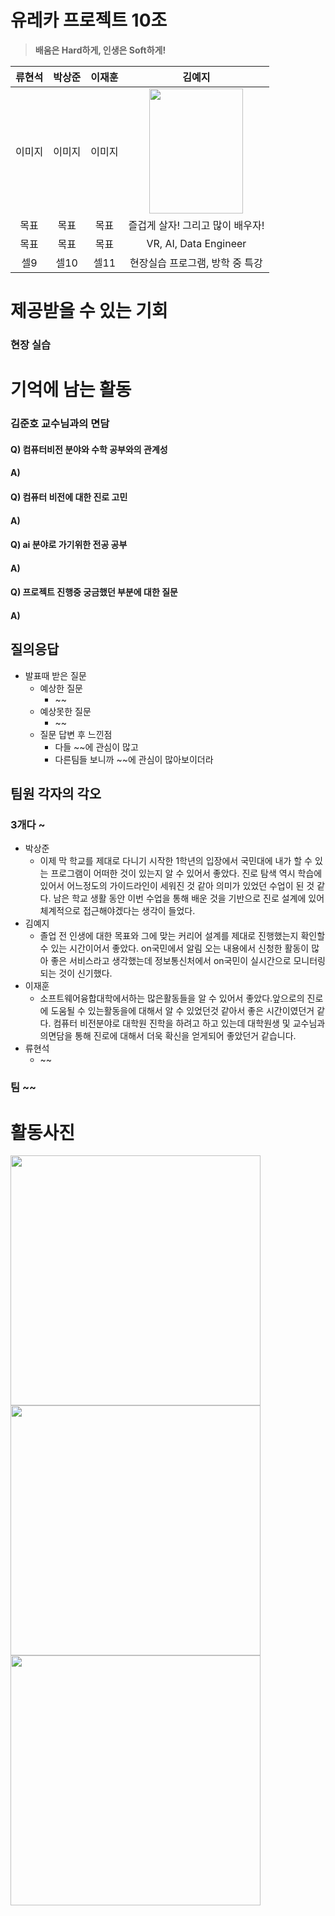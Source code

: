 # 유레카 프로젝트 10조

> **배움은 Hard하게, 인생은 Soft하게!**

류현석|박상준|이재훈|김예지
:---:|:---:|:---:|:---:
이미지|이미지|이미지|<img width="150px" height="200px" src="https://github.com/user-attachments/assets/73ce1083-9743-43b5-b3b9-113f95fb5ba7">
목표|목표|목표|즐겁게 살자! 그리고 많이 배우자!
목표|목표|목표|VR, AI, Data Engineer
셀9|셀10|셀11|현장실습 프로그램, 방학 중 특강

# 제공받을 수 있는 기회
### 현장 실습

# 기억에 남는 활동
### 김준호 교수님과의 면담
#### Q) 컴퓨터비전 분야와 수학 공부와의 관계성
#### A) 
#### Q) 컴퓨터 비전에 대한 진로 고민
#### A)
#### Q) ai 분야로 가기위한 전공 공부
#### A)
#### Q) 프로젝트 진행중 궁금했던 부분에 대한 질문
#### A)

## 질의응답
- 발표때 받은 질문
    - 예상한 질문
        - ~~
    - 예상못한 질문
        - ~~
    - 질문 답변 후 느낀점
        - 다들 ~~에 관심이 많고
        - 다른팀들 보니까 ~~에 관심이 많아보이더라

## 팀원 각자의 각오
### 3개다 ~
- 박상준
  - 이제 막 학교를 제대로 다니기 시작한 1학년의 입장에서 국민대에 내가 할 수 있는 프로그램이 어떠한 것이 있는지 알 수 있어서 좋았다. 진로 탐색 역시 학습에 있어서 어느정도의 가이드라인이 세워진 것 같아 의미가 있었던 수업이 된 것 같다. 남은 학교 생활 동안 이번 수업을 통해 배운 것을 기반으로 진로 설계에 있어 체계적으로 접근해야겠다는 생각이 들었다.
- 김예지
  - 졸업 전 인생에 대한 목표와 그에 맞는 커리어 설계를 제대로 진행했는지 확인할 수 있는 시간이어서 좋았다. on국민에서 알림 오는 내용에서 신청한 활동이 많아 좋은 서비스라고 생각했는데 정보통신처에서 on국민이 실시간으로 모니터링 되는 것이 신기했다.
- 이재훈
  - 소프트웨어융합대학에서하는 많은활동들을 알 수 있어서 좋았다.앞으로의 진로에 도움될 수 있는활동을에 대해서 알 수 있었던것 같아서 좋은 시간이였던거 같다. 컴퓨터 비전분야로 대학원 진학을 하려고 하고 있는데 대학원생 및 교수님과의면담을 통해 진로에 대해서 더욱 확신을 얻게되어 좋았던거 같습니다.
- 류현석
  - ~~

### 팀 ~~

# 활동사진
<img width="400px" src="https://github.com/user-attachments/assets/ee6fe8d2-94ad-40ff-8270-fad2b09f873c">
<img width="400px" src="https://github.com/user-attachments/assets/75ed08b4-ac6a-4ed2-8a40-60eb76ba8b1b">
<img width="400px" src="https://github.com/user-attachments/assets/0ced5a79-c30a-4b43-9022-4ac873de1f50">
